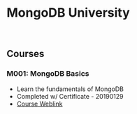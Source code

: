 # MongoDB University
<br>

## Courses
### M001: MongoDB Basics
- Learn the fundamentals of MongoDB
- Completed w/ Certificate - 20190129
- [Course Weblink](https://university.mongodb.com/courses/M001/about)